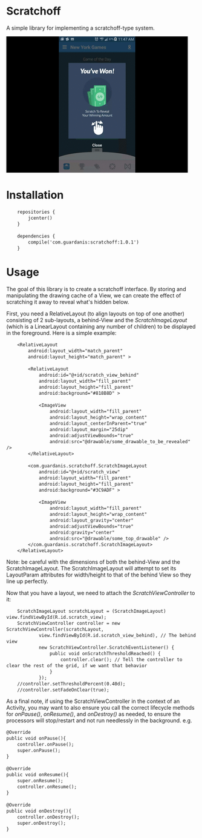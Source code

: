 # Scratchoff

A simple library for implementing a scratchoff-type system.

![Scratchoff Sample](https://github.com/mattsilber/scratchoff/raw/master/scratchoff.gif)

# Installation

```
    repositories {
        jcenter()
    }

    dependencies {
        compile('com.guardanis:scratchoff:1.0.1')
    }
```

# Usage

The goal of this library is to create a scratchoff interface. By storing and manipulating the drawing cache of a View, we can create the effect of scratching it away to reveal what's hidden below. 

First, you need a RelativeLayout (to align layouts on top of one another) consisting of 2 sub-layouts, a behind-View and the *ScratchImageLayout* (which is a LinearLayout containing any number of children) to be displayed in the foreground. Here is a simple example:

```
    <RelativeLayout
        android:layout_width="match_parent"
        android:layout_height="match_parent" >

        <RelativeLayout
            android:id="@+id/scratch_view_behind"
            android:layout_width="fill_parent"
            android:layout_height="fill_parent"
            android:background="#818B8D" >

            <ImageView
                android:layout_width="fill_parent"
                android:layout_height="wrap_content"
                android:layout_centerInParent="true"
                android:layout_margin="25dip"
                android:adjustViewBounds="true"
                android:src="@drawable/some_drawable_to_be_revealed" />
        </RelativeLayout>

        <com.guardanis.scratchoff.ScratchImageLayout
            android:id="@+id/scratch_view"
            android:layout_width="fill_parent"
            android:layout_height="fill_parent"
            android:background="#3C9ADF" >

            <ImageView
                android:layout_width="fill_parent"
                android:layout_height="wrap_content"
                android:layout_gravity="center"
                android:adjustViewBounds="true"
                android:gravity="center"
                android:src="@drawable/some_top_drawable" />
        </com.guardanis.scratchoff.ScratchImageLayout>
    </RelativeLayout>
```

Note: be careful with the dimensions of both the behind-View and the ScratchImageLayout. The ScratchImageLayout will attempt to set its LayoutParam attributes for width/height to that of the behind View so they line up perfectly. 

Now that you have a layout, we need to attach the *ScratchViewController* to it:

```
    ScratchImageLayout scratchLayout = (ScratchImageLayout) view.findViewById(R.id.scratch_view);
    ScratchViewController controller = new ScratchViewController(scratchLayout,
            view.findViewById(R.id.scratch_view_behind), // The behind view
            new ScratchViewController.ScratchEventListener() {
                public void onScratchThresholdReached() {
                    controller.clear(); // Tell the controller to clear the rest of the grid, if we want that behavior  
                }
            });
    //controller.setThresholdPercent(0.40d); 
    //controller.setFadeOnClear(true);
```

As a final note, if using the ScratchViewController in the context of an Activity, you may want to also ensure you call the correct lifecycle methods for *onPause()*, *onResume()*, and *onDestroy()* as needed, to ensure the processors will stop/restart and not run needlessly in the background. e.g.

    @Override
    public void onPause(){
        controller.onPause();
        super.onPause();
    }

    @Override
    public void onResume(){
        super.onResume();
        controller.onResume();
    }

    @Override
    public void onDestroy(){
        controller.onDestroy();
        super.onDestroy();
    }

